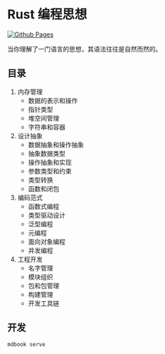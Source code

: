 # Rust 编程思想
[![Github Pages](https://github.com/yxonic/rust-zen/workflows/Github%20Pages/badge.svg)](https://yxonic.github.io/rust-zen/)

当你理解了一门语言的思想，其语法往往是自然而然的。

## 目录
1. 内存管理
   - 数据的表示和操作
   - 指针类型
   - 堆空间管理
   - 字符串和容器
2. 设计抽象
   - 数据抽象和操作抽象
   - 抽象数据类型
   - 操作抽象和实现
   - 参数类型和约束
   - 类型转换
   - 函数和闭包
3. 编码范式
   - 函数式编程
   - 类型驱动设计
   - 泛型编程
   - 元编程
   - 面向对象编程
   - 并发编程
4. 工程开发
   - 名字管理
   - 模块组织
   - 包和包管理
   - 构建管理
   - 开发工具链

## 开发

```sh
mdbook serve
```
